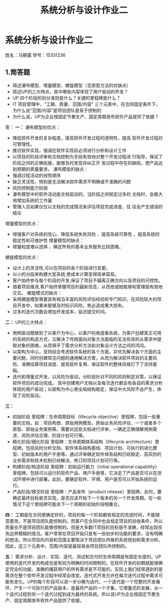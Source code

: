 ﻿---
layout: post
title: 系统分析与设计作业二
data: 2018-3-17 8:39:10+00:00
categories: 日志
tags: 博客
---

# 系统分析与设计作业二
姓名：马朝露  学号：15331236
## 1.简答题 ##

 - 简述瀑布模型、增量模型、螺旋模型（含原型方法的优缺点）
 - 简述UP的三大特点，其中哪些内容体现了用户驱动的开发？
 - UP 四个阶段的划分准则是什么？关键的里程碑是什么？
 - IT 项目管理中，“工期、质量、范围/内容” 三个元素中，在合同固定条件下，为什么说“范围/内容”是项目团队是易于控制的
 - 为什么说，UP为企业按固定节奏生产、固定周期发布软件产品提供了依据？
 
答：
**一：**
瀑布模型的优点：
 - 降低软件开发的复杂程度，提高软件开发过程的透明性，提高 软件开发过程的可管理性。
 - 推迟软件实现，强调在软件实现前必须进行分析和设计工作
 - 以项目的阶段评审和文档控制为手段有效地对整个开发过程进 行指导，保证了阶段之间的正确衔接，能够及时发现并纠正开 发过程中存在的缺陷，使产品达到预期的质量要求。
瀑布模型的缺点：
 - 强调过程活动的线性顺序 
 - 缺乏灵活性，特别是无法解决软件需求不明确或不准确的问题
 - 风险控制能力较弱 
 - 瀑布模型中的软件活动是文档驱动的，当阶段之间规定过多的 文档时，会极大地增加系统的工作量 
 - 管理人员如果仅仅以文档的完成情况来评估项目完成进度，往 往会产生错误的结论

增量模型的优点：
 - 增强客户对系统的信心、降低系统失败风险 、提高系统可靠性 、提高系统的稳定性和可维护性 
增量模型的缺点：
 - 增量粒度难以选择 、确定所有的基本业务服务比较困难。

螺旋模型的优点：
 - 设计上的灵活性,可以在项目的各个阶段进行变更。
 - 以小的分段来构建大型系统,使成本计算变得简单容易。
 - 客户始终参与每个阶段的开发,保证了项目不偏离正确方向以及项目的可控性。
 - 随着项目推进,客户始终掌握项目的最新信息，从而他或她能够和管理层有效地交互。 
螺旋模式的缺点：
 - 采用螺旋模型需要具有相当丰富的风险评估经验和专门知识，在风险较大的项目开发中，如果未能够及时标识风险，势必造成重大损失。
 - 过多的迭代次数会增加开发成本，延迟提交时间。

 **二：**
 UP的三大特点：
 - 用例驱动既做到了以客户为中心，以客户的角度看系统，为客户创建真正可用的系统的构造方式，又解决了传统面向对象方法面临的无法有效的从需求中提取对象的困难，从而填平了需求分析方法和对象设计方法之间的鸿沟。
 - 以架构为中心，坚持综合考虑软件系统的各个方面，并优先解决各个方面的主要问题，同时创建常见问题的通用解决方案，从而为解决软件项目的主要风险、准确估算项目进度、提高软件复用、保证软件的整体风格打下了坚持基础。
 - 迭代和增量式开发，以风险为驱动，分阶段针对不同的风险制定对策，以保证软件项目的成功完成。
 其中创建用户文档以及每次迭代都会有各自的需求分析体现的用户驱动；以架构为中心使全局结构稳定，保证中大风险不会产生，体现了风险驱动。

**三：**
- 初始阶段 里程碑：生命周期目标（lifecycle objective）里程碑，包括一些重要的文档，如：项目构想、原始用例模型、原始业务风险评估、一个或者多个原型、原始业务案例等。需要对这些文档进行评审，一确定正确理解用例需求、风险评估合理、阶段计划可行等。
- 精化阶段/细化阶段 里程碑：生命周期体系结构（lifecycle architecture）里程碑。包括风险分析文档、软件体系结构基线、项目计划、可执行的进化模型、初始版本的用户手册等。通过评审确定软件体系结构已经稳定、高风险的业务需求和技术机制已经解决、修订的项目计划可行等。
- 构建阶段/构造阶段 里程碑：初始运行能力（initial operational capability）里程碑。包括可以运行的软件产品、用户手册等，它决定了产品是否可以在测试环境中进行部署。此刻，要确定软件、环境、用户是否可以开始系统的运行。
- 产品阶段/移交阶段 里程碑：产品发布（product release）里程碑。此时，要确定最终目标是否实现，是否应该开始下一个版本的另一个开发周期。在一些情况下这个里程碑可能余下一个周期的初始阶段相重合。

**四：**
工期是在合同里确定好的，项目的每一个阶段都有规定的完成时间，不能随意更改，不是项目团队能控制的。而客户在合同中也会规定项目的验收条件，所以质量也不是项目团队能够控制的。但是大多数IT项目的目标很不准确，经常出现任务边界模糊的情况。客户常常在项目开始只是有一些初步的功能的要求，没有明确的想法，所以项目的内容和范围主要取决于项目团队所做的系统规划和需求分析。因此，这三个元素中，范围/内容是最容易由项目团队所控制的。

**五：**
需求分析、设计、实现、迭代、测试和交付的生命周期是有固定长度的。UP使用的迭代开发的构成也是有较为明确的时间限制的。在软件开发的初期就能够确定完全的功能、准确的捕获用户的所有需求是不可能的，实际上我们经常遇到的是需求在整个软件开发过程中经常会改变。迭代式开发允许在每次迭代过程中需求可能有变化。UP的每个阶段可以进一步分解为迭代，一个迭代是一个完整的开发循环，产生一个可执行的产品版本，是最终产品的一个子集，它增量式的发展，从一个迭代过程到另一个迭代过程到成为最终的系统。所以说UP为企业按固定节奏生产、固定周期发布软件产品提供了依据。

